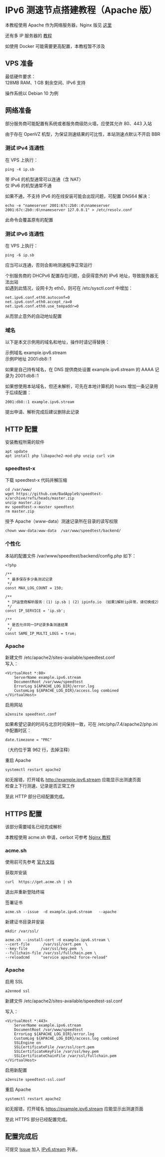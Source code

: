 # IPv6 测速节点搭建教程（Apache 版）

本教程使用 Apache 作为网络服务器，Nginx 版见 [这里](../nginx)   
  
还有多 IP 服务器的 [教程](../multi)   
  
如使用 Docker 可能需要更高配置，本教程暂不涉及  

## VPS 准备  
 

最低硬件要求：  
128MB RAM、1 GB 剩余空间、IPv6 支持 
  
操作系统以 Debian 10 为例   
  

## 网络准备  

部分服务商可能配置有系统或者服务商级防火墙，应使其允许 80、443 入站  

由于存在 OpenVZ 机型，为保证测速结果的可比性，本站测速点默认不开启 BBR

### 测试 IPv4 连通性  
在 VPS 上执行：  
```
ping -4 ip.sb
```
带 IPv4 的机型通常可以连通（含 NAT）  
仅 IPv6 的机型通常不通  
  
如果不通，不支持 IPv6 的在线安装可能会出现问题，可配置 DNS64 解决：  
```
echo -e "nameserver 2001:67c:2b0::4\nnameserver 2001:67c:2b0::6\nnameserver 127.0.0.1" > /etc/resolv.conf
```
此命令会覆盖原有的配置  

### 测试 IPv6 连通性  
在 VPS 上执行：
```
ping -6 ip.sb
```  
应当可以连通，否则会影响测速程序正常运行  

个别服务商的 DHCPv6 配置存在问题，会获得意外的 IPv6 地址，导致服务器无法出站  
如遇到此情况，设网卡为 eth0，则可在 /etc/sysctl.conf 中增加：  
```
net.ipv6.conf.eth0.autoconf=0
net.ipv6.conf.eth0.accept_ra=0
net.ipv6.conf.eth0.use_tempaddr=0
```
从而禁止意外的自动地址配置  

### 域名  
以下是本文示例用的域名和地址，操作时请记得替换：  
  
示例域名    example.ipv6.stream  
示例IP地址  2001:db8::1  
  
如果是自己持有域名，在 DNS 提供商处设置 example.ipv6.stream 的 AAAA 记录为 2001:db8::1  

如果想使用本站域名，但还未解析，可先在本地计算机的 hosts 增加一条记录用于后续配置：  
```
2001:db8::1 example.ipv6.stream
```
提出申请、解析完成后建议删除此记录  


## HTTP 配置  

安装教程所需的软件

```
apt update  
apt install php libapache2-mod-php unzip curl vim
```


### speedtest-x
下载 speedtest-x 代码并解压缩

```
cd /var/www/
wget https://github.com/BadApple9/speedtest-x/archive/refs/heads/master.zip
unzip master.zip
mv speedtest-x-master speedtest
rm master.zip
```

授予 Apache（www-data）测速记录所在目录的读写权限  
```
chown www-data:www-data  /var/www/speedtest/backend/
```


### 个性化


本站的配置文件 /var/www/speedtest/backend/config.php 如下：

```
<?php

/**
 * 最多保存多少条测试记录
 */
const MAX_LOG_COUNT = 150;

/**
 * IP运营商解析服务：(1) ip.sb | (2) ipinfo.io （如果1解析ip异常，请切换成2）
 */
const IP_SERVICE = 'ip.sb';

/**
 * 是否允许同一IP记录多条测速结果
 */
const SAME_IP_MULTI_LOGS = true;
```
   
### Apache
新建文件 /etc/apache2/sites-available/speedtest.conf  
写入：
```
<VirtualHost *:80>
    ServerName example.ipv6.stream
    DocumentRoot /var/www/speedtest
    ErrorLog ${APACHE_LOG_DIR}/error.log
    CustomLog ${APACHE_LOG_DIR}/access.log combined
</VirtualHost>
```
   
启用网站  
```
a2ensite speedtest.conf
```

如果希望记录的时间与北京时间保持一致，可在 /etc/php/7.4/apache2/php.ini 中配置时区：
```
date.timezone = "PRC"
```
（大约位于第 962 行，去掉注释）

重启 Apache  
```
systemctl restart apache2
```

如无报错，打开域名 http://example.ipv6.stream 应能显示出测速页面  
检查上下行测速、记录是否正常工作  

至此 HTTP 部分已经配置完成。  

## HTTPS 配置
该部分需要域名已经完成解析  

本教程使用 acme.sh 申请，cerbot 可参考 [Nginx 教程](../nginx#certbot)   

### acme.sh 

使用前可先参考 [官方文档](https://github.com/acmesh-official/acme.sh)   

获取并安装  
```
curl  https://get.acme.sh | sh
```

退出并重新登陆终端  
  
  
签署证书  
```
acme.sh --issue  -d example.ipv6.stream   --apache
```  

新建证书目录并安装
```
mkdir /var/ssl/

acme.sh --install-cert -d example.ipv6.stream \
--cert-file      /var/ssl/cert.pem  \
--key-file      /var/ssl/key.pem  \
--fullchain-file /var/ssl/fullchain.pem \
--reloadcmd     "service apache2 force-reload"
```

### Apache
启用 SSL  
```
a2enmod ssl
```
  
新建文件 /etc/apache2/sites-available/speedtest-ssl.conf   

写入：  
```
<VirtualHost *:443>
    ServerName example.ipv6.stream
    DocumentRoot /var/www/speedtest
    ErrorLog ${APACHE_LOG_DIR}/error.log
    CustomLog ${APACHE_LOG_DIR}/access.log combined
    SSLEngine on
    SSLCertificateFile /var/ssl/cert.pem
    SSLCertificateKeyFile /var/ssl/key.pem
    SSLCertificateChainFile /var/ssl/fullchain.pem
</VirtualHost>
```

启用新配置  
```
a2ensite speedtest-ssl.conf
```


重启 Apache  
```
systemctl restart apache2
```

如无报错，打开域名 https://example.ipv6.stream 应能显示出测速页面  

至此 HTTPS 部分已经配置完成。  

## 配置完成后

可提交 [Issue](https://github.com/TulvL/IPv6.stream/issues/new?assignees=&labels=&template=------.md&title=%E6%96%B0%E7%AB%99%E7%82%B9%E6%8F%90%E4%BA%A4) 加入 [IPv6.stream](https://IPv6.stream) 列表。   
